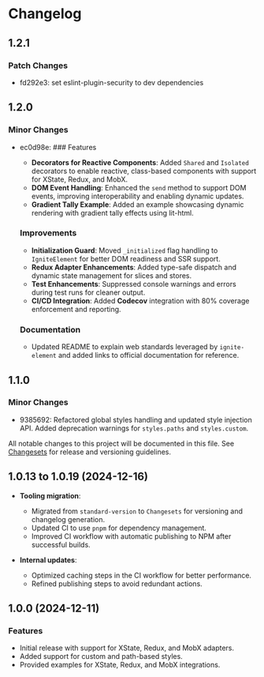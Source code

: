 # Changelog

## 1.2.1

### Patch Changes

- fd292e3: set eslint-plugin-security to dev dependencies

## 1.2.0

### Minor Changes

- ec0d98e: ### Features

  - **Decorators for Reactive Components**: Added `Shared` and `Isolated` decorators to enable reactive, class-based components with support for XState, Redux, and MobX.
  - **DOM Event Handling**: Enhanced the `send` method to support DOM events, improving interoperability and enabling dynamic updates.
  - **Gradient Tally Example**: Added an example showcasing dynamic rendering with gradient tally effects using lit-html.

  ### Improvements

  - **Initialization Guard**: Moved `_initialized` flag handling to `IgniteElement` for better DOM readiness and SSR support.
  - **Redux Adapter Enhancements**: Added type-safe dispatch and dynamic state management for slices and stores.
  - **Test Enhancements**: Suppressed console warnings and errors during test runs for cleaner output.
  - **CI/CD Integration**: Added **Codecov** integration with 80% coverage enforcement and reporting.

  ### Documentation

  - Updated README to explain web standards leveraged by `ignite-element` and added links to official documentation for reference.

## 1.1.0

### Minor Changes

- 9385692: Refactored global styles handling and updated style injection API. Added deprecation warnings for `styles.paths` and `styles.custom`.

All notable changes to this project will be documented in this file. See [Changesets](https://github.com/changesets/changesets) for release and versioning guidelines.

## 1.0.13 to 1.0.19 (2024-12-16)

- **Tooling migration**:

  - Migrated from `standard-version` to `Changesets` for versioning and changelog generation.
  - Updated CI to use `pnpm` for dependency management.
  - Improved CI workflow with automatic publishing to NPM after successful builds.

- **Internal updates**:
  - Optimized caching steps in the CI workflow for better performance.
  - Refined publishing steps to avoid redundant actions.

## 1.0.0 (2024-12-11)

### Features

- Initial release with support for XState, Redux, and MobX adapters.
- Added support for custom and path-based styles.
- Provided examples for XState, Redux, and MobX integrations.
